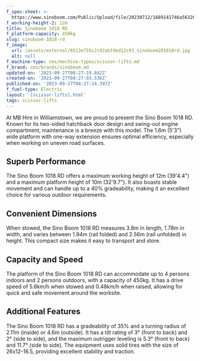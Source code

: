 ```yaml
---
f_spec-sheet: >-
  https://www.sinoboom.com/Public/Upload/file/20230712/1689141746a56326042f9a0ea9.pdf
f_working-height-2: 12m
title: Sinoboom 1018 RD
f_platform-capacity: 450kg
slug: sinoboom-1018-rd
f_image:
  url: /assets/external/6513e755c2c42abfded12c93_sinoboom201018rd.jpg
  alt: null
f_machine-type: cms/machine-types/scissor-lifts.md
f_brand: cms/brands/sinoboom.md
updated-on: '2023-09-27T08:27:19.842Z'
created-on: '2023-09-27T08:27:03.536Z'
published-on: '2023-09-27T08:27:24.397Z'
f_fuel-type: Electric
layout: '[scissor-lifts].html'
tags: scissor-lifts
---
```


At MB Hire in Williamstown, we are proud to present the Sino Boom 1018 RD. Known for its two-sided hatchback door design and swing-out engine compartment, maintenance is a breeze with this model. The 1.6m (5'3") wide platform with one-way extension ensures optimal efficiency, especially when working on uneven road surfaces.

Superb Performance
------------------

The Sino Boom 1018 RD offers a maximum working height of 12m (39'4.4") and a maximum platform height of 10m (32'9.7"). It also boasts stable movement and can handle up to a 40% gradeability, making it an excellent choice for various outdoor requirements.

Convenient Dimensions
---------------------

When stowed, the Sino Boom 1018 RD measures 3.8m in length, 1.78m in width, and varies between 1.94m (rail folded) and 2.56m (rail unfolded) in height. This compact size makes it easy to transport and store.

Capacity and Speed
------------------

The platform of the Sino Boom 1018 RD can accommodate up to 4 persons indoors and 2 persons outdoors, with a capacity of 450kg. It has a drive speed of 5.6km/h when stowed and 0.48km/h when raised, allowing for quick and safe movement around the worksite.

Additional Features
-------------------

The Sino Boom 1018 RD has a gradeability of 35% and a turning radius of 2.11m (inside) or 4.6m (outside). It has a tilt rating of 3° (front to back) and 2° (side to side), and the maximum outrigger leveling is 5.3° (front to back) and 11.7° (side to side). The equipment uses solid tires with the size of 26x12-16.5, providing excellent stability and traction.

‍
